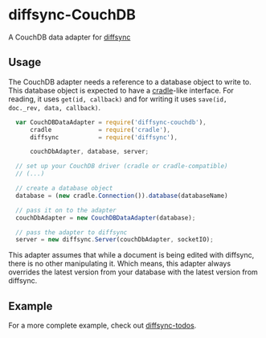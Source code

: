 # diffsync-CouchDB

A CouchDB data adapter for [diffsync](https://github.com/janmonschke/diffsync)

## Usage

The CouchDB adapter needs a reference to a database object to write to. This database object is expected to have a [cradle](https://github.com/flatiron/cradle)-like interface. For reading, it uses `get(id, callback)` and for writing it uses `save(id, doc._rev, data, callback)`.

```javascript
  var CouchDBDataAdapter = require('diffsync-couchdb'),
      cradle             = require('cradle'),
      diffsync           = require('diffsync'),

      couchDbAdapter, database, server;

  // set up your CouchDB driver (cradle or cradle-compatible)
  // (...)

  // create a database object
  database = (new cradle.Connection()).database(databaseName)

  // pass it on to the adapter
  couchDbAdapter = new CouchDBDataAdapter(database);

  // pass the adapter to diffsync
  server = new diffsync.Server(couchDbAdapter, socketIO);
```

This adapter assumes that while a document is being edited with diffsync, there is no other manipulating it. Which means, this adapter always overrides the latest version from your database with the latest version from diffsync.

## Example

For a more complete example, check out [diffsync-todos](https://github.com/janmonschke/diffsync-todos).